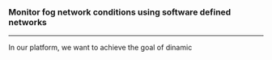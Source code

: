 ### Monitor fog network conditions using software defined networks

---

In our platform, we want to achieve the goal of dinamic


